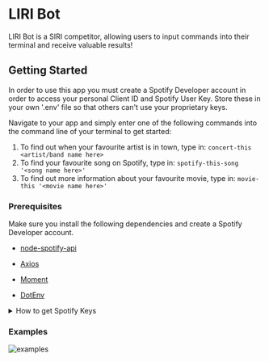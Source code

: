 # LIRI Bot

LIRI Bot is a SIRI competitor, allowing users to input commands into their terminal and receive valuable results!

## Getting Started

In order to use this app you must create a Spotify Developer account in order to access your personal Client ID and Spotify User Key. Store these in your own '.env' file so that others can't use your proprietary keys. 

Navigate to your app and simply enter one of the following commands into the command line of your terminal to get started:
1. To find out when your favourite artist is in town, type in: `concert-this <artist/band name here>`
2. To find your favourite song on Spotify, type in: `spotify-this-song '<song name here>'`
3. To find out more information about your favourite movie, type in: `movie-this '<movie name here>'`

### Prerequisites

Make sure you install the following dependencies and create a Spotify Developer account.

* [node-spotify-api](https://www.npmjs.com/package/node-spotify-api)

* [Axios](https://www.npmjs.com/package/axios)

* [Moment](https://www.npmjs.com/package/moment)

* [DotEnv](https://www.npmjs.com/package/dotenv)

<details> 
    <summary>How to get Spotify Keys</summary>

   <p>The Spotify API requires you sign up as a developer to generate the necessary credentials. You can follow these steps in order to generate a **client id** and **client secret**:

   1. Step One: Visit <https://developer.spotify.com/my-applications/#!/>

   2. Step Two: Either login to your existing Spotify account or create a new one (a free account is fine) and log in.

   3. Step Three: Once logged in, navigate to <https://developer.spotify.com/my-applications/#!/applications/create> to register a new application to be used with the Spotify API. You can fill in whatever you'd like for these fields. When finished, click the "complete" button.

   4. Step Four: On the next screen, scroll down to where you see your client id and client secret. Copy these values down somewhere, you'll need them to use the Spotify API and the [node-spotify-api package](https://www.npmjs.com/package/node-spotify-api).</p>
</details>

### Examples

![examples](https://user-images.githubusercontent.com/45830707/58387265-d7a6ec00-7fc0-11e9-9be7-af49d03c77a2.PNG)